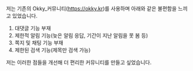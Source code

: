 저는 기존의 Okky_커뮤니티(https://okky.kr)를 사용하며 아래와 같은 불편함을 느끼고 있었습니다.

1) 대댓글 기능 부재
2) 제한적 알림 기능(늦은 알림 응답, 기간이 지난 알림을 못 봄 등)
3) 쪽지 및 채팅 기능 부재
4) 제한된 검색 기능(제목만 검색 가능)

저는 이러한 점들을 개선해 더 편리한 커뮤니티를 만들고 싶었습니다.



 

 